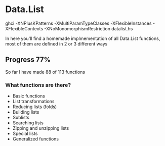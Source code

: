 # Data.List

ghci -XNPlusKPatterns -XMultiParamTypeClasses -XFlexibleInstances -XFlexibleContexts -XNoMonomorphismRestriction datalist.hs

In here you'll find a homemade implmementation of all Data.List functions, most of them are defined in 2 or 3 different ways 

## Progress 77%
So far I have made 88 of 113 functions 

### What functions are there?
   * Basic functions
   * List transformations
   * Reducing lists (folds)
   * Building lists
   * Sublists
   * Searching lists
   * Zipping and unzipping lists
   * Special lists
   * Generalized functions
